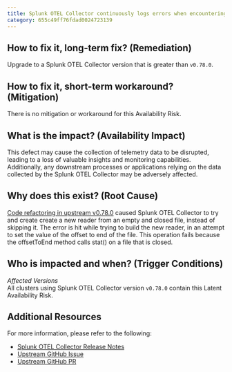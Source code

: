 ```yaml
---
title: Splunk OTEL Collector continuously logs errors when encountering an empty log file
category: 655c49ff76fdad0024723139
---
```


## How to fix it, long-term fix? (Remediation)

Upgrade to a Splunk OTEL Collector version that is greater than `v0.78.0`.

## How to fix it, short-term workaround? (Mitigation)

There is no mitigation or workaround for this Availability Risk.

## What is the impact? (Availability Impact)

This defect may cause the collection of telemetry data to be disrupted, leading to a loss of valuable insights and monitoring capabilities. Additionally, any downstream processes or applications relying on the data collected by the Splunk OTEL Collector may be adversely affected.

## Why does this exist? (Root Cause)

[Code refactoring in upstream v0.78.0](https://github.com/open-telemetry/opentelemetry-collector-contrib/pull/21734) caused Splunk OTEL Collector to try and create create a new reader from an empty and closed file, instead of skipping it. The error is hit while trying to build the new reader, in an attempt to set the value of the offset to end of the file. This operation fails because the offsetToEnd method calls stat() on a file that is closed.

## Who is impacted and when? (Trigger Conditions)

_Affected Versions_  
All clusters using Splunk OTEL Collector version `v0.78.0` contain this Latent Availability Risk.

## Additional Resources

For more information, please refer to the following:

- [Splunk OTEL Collector Release Notes](https://github.com/signalfx/splunk-otel-collector/releases/tag/v0.78.0)
- [Upstream GitHub Issue](https://github.com/open-telemetry/opentelemetry-collector-contrib/issues/22815)
- [Upstream GitHub PR](https://github.com/open-telemetry/opentelemetry-collector-contrib/pull/22945)